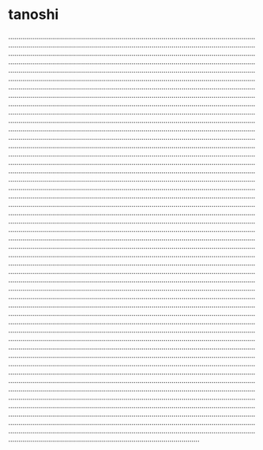 # tanoshi

................................................................................................................................................................................................................................................................................................................................................................................................................................................................................................................................................................................................................................................................................................................................................................................................................................................................................................................................................................................................................................................................................................................................................................................................................................................................................................................................................................................................................................................................................................................................................................................................................................................................................................................................................................................................................................................................................................................................................................................................................................................................................................................................................................................................................................................................................................................................................................................................................................................................................................................................................................................................................................................................................................................................................................................................................................................................................................................................................................................................................................................................................................................................................................................................................................................................................................................................................................................................................................................................................................................................................................................................................................................................................................................................................................................................................................................................................................................................................................................................................................................................................................................................................................................................................................................................................................................................................................................................................................................................................................................................................................................................................................................................................................................................................................................................................................................................................................................................................................................................................................................................................................................................................................................................................................................................................................................................................................................................................................................................................................................................................................................................................................................................................................................................................................................................................................................................................................................................................................................................................................................................................................................................................................................................................................................................................................